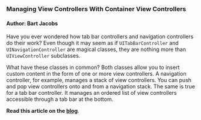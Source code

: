 ### Managing View Controllers With Container View Controllers

#### Author: Bart Jacobs

Have you ever wondered how tab bar controllers and navigation controllers do their work? Even though it may seem as if `UITabBarController` and `UINavigationController` are magical classes, they are nothing more than `UIViewController` subclasses.

What have these classes in common? Both classes allow you to insert custom content in the form of one or more view controllers. A navigation controller, for example, manages a stack of view controllers. You can push and pop view controllers onto and from a navigation stack. The same is true for a tab bar controller. It manages an ordered list of view controllers accessible through a tab bar at the bottom.

**Read this article on the [blog](http://bartjacobs.com/managing-view-controllers-with-container-view-controllers/)**.
